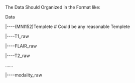 The Data Should Organized in the Format like:

Data

  |----(MNI152)Templete  # Could be any reasonable Templete
  
  |----T1_raw
  
  |----FLAIR_raw
  
  |----T2_raw
  
  ......
  
  |----modality_raw
  
